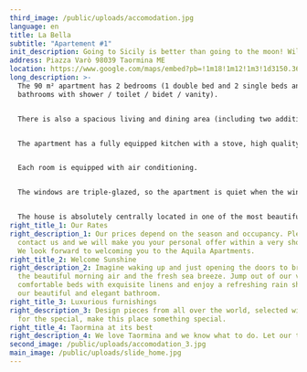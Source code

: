```yaml
---
third_image: /public/uploads/accomodation.jpg
language: en
title: La Bella
subtitle: "Apartement #1"
init_description: Going to Sicily is better than going to the moon! William Shakespeare
address: Piazza Varò 98039 Taormina ME
location: https://www.google.com/maps/embed?pb=!1m18!1m12!1m3!1d3150.369585080524!2d15.282543015414682!3d37.85164187974546!2m3!1f0!2f0!3f0!3m2!1i1024!2i768!4f13.1!3m3!1m2!1s0x131411a39251c7f9%3A0x2654f47409ca387a!2sPiazza%20Var%C3%B2%2C%2098039%20Taormina%20ME!5e0!3m2!1sen!2sit!4v1580329882609!5m2!1sen!2sit
long_description: >-
  The 90 m² apartment has 2 bedrooms (1 double bed and 2 single beds and two
  bathrooms with shower / toilet / bidet / vanity).


  There is also a spacious living and dining area (including two additional beds) and a functional fireplace. The apartment is furnished to a very high standard (designer furniture) and has a large screen TV, WIFI and a sound system. The large balcony (ideal for breakfast and dinner) offers enough space and, like the whole house, offers a wonderful view over the Ionian Sea and the old town of Taormina.


  The apartment has a fully equipped kitchen with a stove, high quality microwave, dishwasher and refrigerator as well as a variety of electrical appliances and all the necessary dishes for a good meal.


  Each room is equipped with air conditioning.


  The windows are triple-glazed, so the apartment is quiet when the windows are closed. In the summer months, Corso Umberto and the adjacent streets are very busy until around 1 a.m.


  The house is absolutely centrally located in one of the most beautiful squares (Piazza Varò) and only 100 steps away from Corso Umberto and the landmark Piazza IX Aprile.
right_title_1: Our Rates
right_description_1: Our prices depend on the season and occupancy. Please
  contact us and we will make you your personal offer within a very short time.
  We look forward to welcoming you to the Aquila Apartments.
right_title_2: Welcome Sunshine
right_description_2: Imagine waking up and just opening the doors to breathe in
  the beautiful morning air and the fresh sea breeze. Jump out of our very
  comfortable beds with exquisite linens and enjoy a refreshing rain shower in
  our beautiful and elegant bathroom.
right_title_3: Luxurious furnishings
right_description_3: Design pieces from all over the world, selected with an eye
  for the special, make this place something special.
right_title_4: Taormina at its best
right_description_4: We love Taormina and we know what to do. Let our top 10 tips inspire you.
second_image: /public/uploads/accomodation_3.jpg
main_image: /public/uploads/slide_home.jpg
---
```

